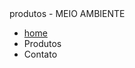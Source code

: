 <doctype html>
<html>
<meta charset="UTF-"
<title>produtos - MEIO AMBIENTE </title>
</head>
<body>

</body>
</html>
<ul>
    <li><a href="index.html">home</a><?li>
<li>Produtos</li>
<li>Contato</li>
</ul>


